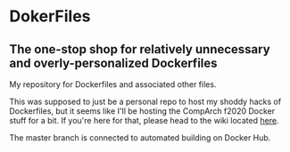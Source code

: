 # DokerFiles
## The one-stop shop for relatively unnecessary and overly-personalized Dockerfiles

My repository for Dockerfiles and associated other files.

This was supposed to just be a personal repo to host my shoddy hacks of Dockerfiles, but it seems like I'll be hosting the CompArch f2020 Docker stuff for a bit. If you're here for that, please head to the wiki located [here](wiki).

The master branch is connected to automated building on Docker Hub.
